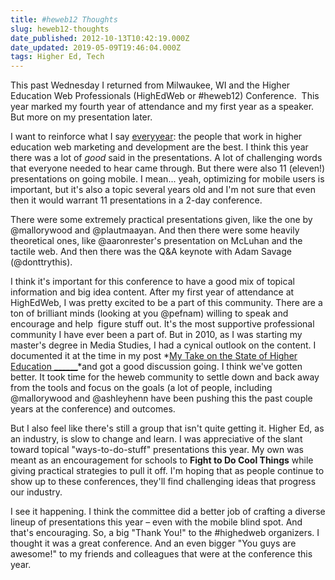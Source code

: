 ```yaml
---
title: #heweb12 Thoughts
slug: heweb12-thoughts
date_published: 2012-10-13T10:42:19.000Z
date_updated: 2019-05-09T19:46:04.000Z
tags: Higher Ed, Tech
---
```


This past Wednesday I returned from Milwaukee, WI and the Higher Education Web Professionals (HighEdWeb or #heweb12) Conference.  This year marked my fourth year of attendance and my first year as a speaker. But more on my presentation later.

I want to reinforce what I say [every](https://blog.joelgoodman.co/heweb11-recap/)[year](https://blog.joelgoodman.co/back-from-heweb10/): the people that work in higher education web marketing and development are the best. I think this year there was a lot of *good* said in the presentations. A lot of challenging words that everyone needed to hear came through. But there were also 11 (eleven!) presentations on going mobile. I mean... yeah, optimizing for mobile users is important, but it's also a topic several years old and I'm not sure that even then it would warrant 11 presentations in a 2-day conference.

There were some extremely practical presentations given, like the one by @mallorywood and @plautmaayan. And then there were some heavily theoretical ones, like @aaronrester's presentation on McLuhan and the tactile web. And then there was the Q&A keynote with Adam Savage (@donttrythis).

I think it's important for this conference to have a good mix of topical information and big idea content. After my first year of attendance at HighEdWeb, I was pretty excited to be a part of this community. There are a ton of brilliant minds (looking at you @pefnam) willing to speak and encourage and help  figure stuff out. It's the most supportive professional community I have ever been a part of. But in 2010, as I was starting my master's degree in Media Studies, I had a cynical outlook on the content. I documented it at the time in my post *[My Take on the State of Higher Education ______](https://blog.joelgoodman.co/state-of-highedweb/)*and got a good discussion going. I think we've gotten better. It took time for the heweb community to settle down and back away from the tools and focus on the goals (a lot of people, including @mallorywood and @ashleyhenn have been pushing this the past couple years at the conference) and outcomes.

But I also feel like there's still a group that isn't quite getting it. Higher Ed, as an industry, is slow to change and learn. I was appreciative of the slant toward topical "ways-to-do-stuff" presentations this year. My own was meant as an encouragement for schools to **Fight to Do Cool Things** while giving practical strategies to pull it off. I'm hoping that as people continue to show up to these conferences, they'll find challenging ideas that progress our industry.

I see it happening. I think the committee did a better job of crafting a diverse lineup of presentations this year – even with the mobile blind spot. And that's encouraging. So, a big "Thank You!" to the #highedweb organizers. I thought it was a great conference. And an even bigger "You guys are awesome!" to my friends and colleagues that were at the conference this year.

